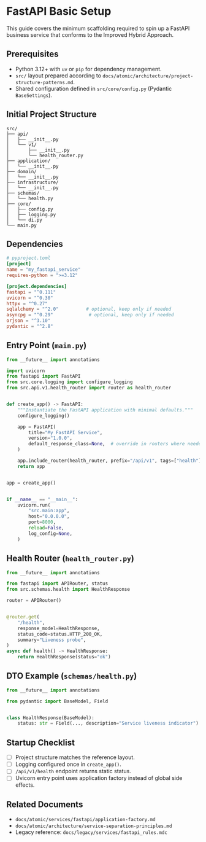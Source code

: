 # FastAPI Basic Setup

This guide covers the minimum scaffolding required to spin up a FastAPI business service that conforms to the Improved Hybrid Approach.

## Prerequisites

- Python 3.12+ with `uv` or `pip` for dependency management.
- `src/` layout prepared according to `docs/atomic/architecture/project-structure-patterns.md`.
- Shared configuration defined in `src/core/config.py` (Pydantic `BaseSettings`).

## Initial Project Structure

```
src/
├── api/
│   ├── __init__.py
│   └── v1/
│       ├── __init__.py
│       └── health_router.py
├── application/
│   └── __init__.py
├── domain/
│   └── __init__.py
├── infrastructure/
│   └── __init__.py
├── schemas/
│   └── health.py
├── core/
│   ├── config.py
│   ├── logging.py
│   └── di.py
└── main.py
```

## Dependencies

```toml
# pyproject.toml
[project]
name = "my_fastapi_service"
requires-python = ">=3.12"

[project.dependencies]
fastapi = "^0.111"
uvicorn = "^0.30"
httpx = "^0.27"
sqlalchemy = "^2.0"          # optional, keep only if needed
asyncpg = "^0.29"             # optional, keep only if needed
orjson = "^3.10"
pydantic = "^2.8"
```

## Entry Point (`main.py`)

```python
from __future__ import annotations

import uvicorn
from fastapi import FastAPI
from src.core.logging import configure_logging
from src.api.v1.health_router import router as health_router


def create_app() -> FastAPI:
    """Instantiate the FastAPI application with minimal defaults."""
    configure_logging()

    app = FastAPI(
        title="My FastAPI Service",
        version="1.0.0",
        default_response_class=None,  # override in routers where needed
    )

    app.include_router(health_router, prefix="/api/v1", tags=["health"])
    return app


app = create_app()


if __name__ == "__main__":
    uvicorn.run(
        "src.main:app",
        host="0.0.0.0",
        port=8000,
        reload=False,
        log_config=None,
    )
```

## Health Router (`health_router.py`)

```python
from __future__ import annotations

from fastapi import APIRouter, status
from src.schemas.health import HealthResponse

router = APIRouter()


@router.get(
    "/health",
    response_model=HealthResponse,
    status_code=status.HTTP_200_OK,
    summary="Liveness probe",
)
async def health() -> HealthResponse:
    return HealthResponse(status="ok")
```

## DTO Example (`schemas/health.py`)

```python
from __future__ import annotations

from pydantic import BaseModel, Field


class HealthResponse(BaseModel):
    status: str = Field(..., description="Service liveness indicator")
```

## Startup Checklist

- [ ] Project structure matches the reference layout.
- [ ] Logging configured once in `create_app()`.
- [ ] `/api/v1/health` endpoint returns static status.
- [ ] Uvicorn entry point uses application factory instead of global side effects.

## Related Documents

- `docs/atomic/services/fastapi/application-factory.md`
- `docs/atomic/architecture/service-separation-principles.md`
- Legacy reference: `docs/legacy/services/fastapi_rules.mdc`
